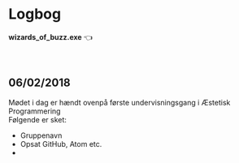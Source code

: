 # Logbog
**wizards_of_buzz.exe** :point_left:
</br>
</br>
</br>

## 06/02/2018

Mødet i dag er hændt ovenpå første undervisningsgang i Æstetisk Programmering </br>
Følgende er sket:
* Gruppenavn
* Opsat GitHub, Atom etc.
* 
